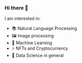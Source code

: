### Hi there 👋


I am interested in:

- 📚 Natural Language Processing
- 🖼️ Image processing
- 🤖 Machine Learning
- ⚡ NFTs and Cryptocurrency
- 🤔 Data Science in general
